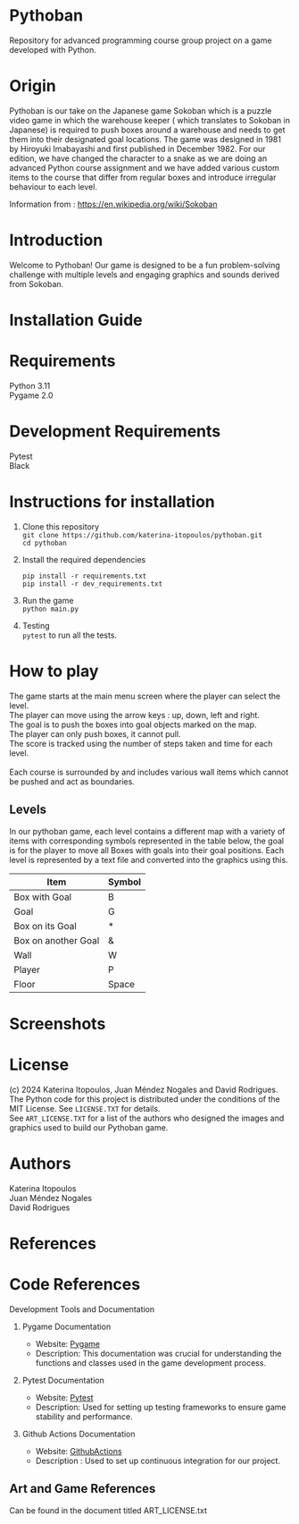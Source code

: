 # Pythoban

Repository for advanced programming course group project on a game developed with Python.

# Origin

Pythoban is our take on the Japanese game Sokoban which is a puzzle video game in which the warehouse keeper ( which translates to Sokoban in Japanese) is required to push boxes around a warehouse and needs to get them into their designated goal locations. The game was designed in 1981 by Hiroyuki Imabayashi and first published in December 1982. For our edition, we have changed the character to a snake as we are doing an advanced Python course assignment and we have added various custom items to the course that differ from regular boxes and introduce irregular behaviour to each level.

Information from : https://en.wikipedia.org/wiki/Sokoban

# Introduction

Welcome to Pythoban! Our game is designed to be a fun problem-solving challenge with multiple levels and engaging graphics and sounds derived from Sokoban.


# Installation Guide

# Requirements

Python 3.11 <br>
Pygame 2.0

# Development Requirements

Pytest <br>
Black <br>


# Instructions for installation

1. Clone this repository <br>
   `git clone https://github.com/katerina-itopoulos/pythoban.git` <br>
   `cd pythoban` <br>
2. Install the required dependencies <br>

   `pip install -r requirements.txt ` <br>
   `pip install -r dev_requirements.txt `<br>

3. Run the game <br>
   `python main.py` <br>
4. Testing <br>
   `pytest` to run all the tests. <br>

# How to play

The game starts at the main menu screen where the player can select the level. <br>
The player can move using the arrow keys : up, down, left and right. <br>
The goal is to push the boxes into goal objects marked on the map. <br>
The player can only push boxes, it cannot pull. <br>
The score is tracked using the number of steps taken and time for each level. <br> <br>
Each course is surrounded by and includes various wall items which cannot be pushed and act as boundaries. <br>


## Levels

In our pythoban game, each level contains a different map with a variety of items with corresponding symbols represented in the table below, the goal is for the player to move all Boxes with goals into their goal positions. Each level is represented by a text file and converted into the graphics using this.

| Item                | Symbol |
| ------------------- | ------ |
| Box with Goal       | B      |
| Goal                | G      |
| Box on its Goal     | \*     |
| Box on another Goal | &      |
| Wall                | W      |
| Player              | P      |
| Floor               | Space  |

# Screenshots

# License

(c) 2024 Katerina Itopoulos, Juan Méndez Nogales and David Rodrigues. <br>
The Python code for this project is distributed under the conditions of the MIT License. See `LICENSE.TXT` for details. <br>
See `ART_LICENSE.TXT` for a list of the authors who designed the images and graphics used to build our Pythoban game.

# Authors

Katerina Itopoulos <br>
Juan Méndez Nogales <br>
David Rodrigues <br>

# References

# Code References

Development Tools and Documentation

1. Pygame Documentation
   - Website: [Pygame](https://www.pygame.org/docs/)
   - Description: This documentation was crucial for understanding the functions and classes used in the game development process.

2. Pytest Documentation
   - Website: [Pytest](https://docs.pytest.org/)
   - Description: Used for setting up testing frameworks to ensure game stability and performance.
  
3. Github Actions Documentation
   - Website: [GithubActions](https://docs.github.com/en/actions)
   - Description : Used to set up continuous integration for our project.


## Art and Game References

Can be found in the document titled ART_LICENSE.txt

